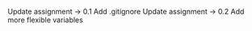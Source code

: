 Update assignment -> 0.1
    Add .gitignore
Update assignment -> 0.2
    Add more flexible variables